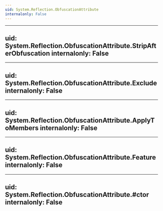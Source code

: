 ```yaml
---
uid: System.Reflection.ObfuscationAttribute
internalonly: False
---
```


---
uid: System.Reflection.ObfuscationAttribute.StripAfterObfuscation
internalonly: False
---

---
uid: System.Reflection.ObfuscationAttribute.Exclude
internalonly: False
---

---
uid: System.Reflection.ObfuscationAttribute.ApplyToMembers
internalonly: False
---

---
uid: System.Reflection.ObfuscationAttribute.Feature
internalonly: False
---

---
uid: System.Reflection.ObfuscationAttribute.#ctor
internalonly: False
---
